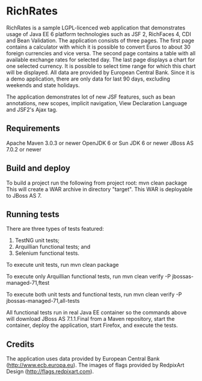 RichRates
=========

RichRates is a sample LGPL-licenced web application that demonstrates usage of Java EE 6 platform technologies
such as JSF 2, RichFaces 4, CDI and Bean Validation. The application consists of three pages. The first page contains a calculator with which it 
is possible to convert Euros to about 30 foreign currencies and vice versa. The second page contains a table 
with all available exchange rates for selected day. The last page displays a chart for one selected currency. 
It is possible to select time range for which this chart will be displayed. All data are provided by European 
Central Bank. Since it is a demo application, there are only data for last 90 days, excluding weekends and 
state holidays.

The application demonstrates lot of new JSF features, such as bean annotations, new scopes, implicit
navigation, View Declaration Language and JSF2's Ajax tag.

Requirements
------------

Apache Maven 3.0.3 or newer
OpenJDK 6 or Sun JDK 6 or newer
JBoss AS 7.0.2 or newer

Build and deploy
----------------

To build a project run the following from project root:
    mvn clean package 
This will create a WAR archive in directory "target". This WAR is deployable to JBoss AS 7.

Running tests
-------------

There are three types of tests featured:
1. TestNG unit tests;
2. Arquillian functional tests; and
3. Selenium functional tests.

To execute unit tests, run 
    mvn clean package

To execute only Arquillian functional tests, run 
   mvn clean verify -P jbossas-managed-71,ftest

To execute both unit tests and functional tests, run
   mvn clean verify -P jbossas-managed-71,all-tests

All functional tests run in real Java EE container so the commands above will download JBoss AS 7.1.1.Final from a Maven repository, start the container, deploy the application, start Firefox, and execute the tests.

Credits
-------

The application uses data provided by European Central Bank (http://www.ecb.europa.eu).
The images of flags provided by RedpixArt Design (http://flags.redpixart.com).

